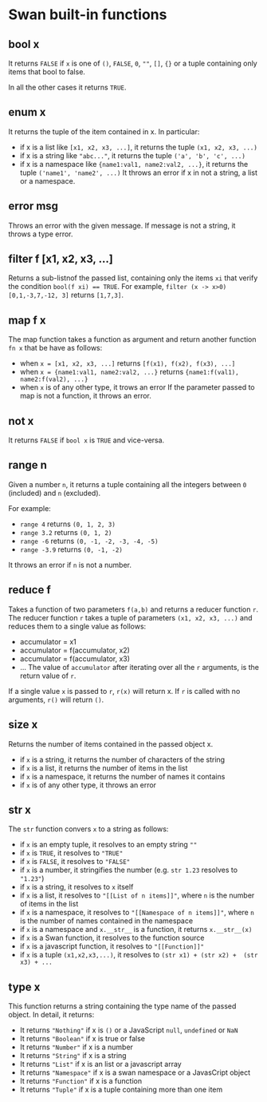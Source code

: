 Swan built-in functions
============================================================================
  
bool x
----------------------------------------------------------------------------
It returns `FALSE` if `x` is one of `()`, `FALSE`, `0`, `""`, `[]`, `{}` or 
a tuple containing only items that bool to false.

In all the other cases it returns `TRUE`.
  
enum x
----------------------------------------------------------------------------
It returns the tuple of the item contained in x. In particular:
- if x is a list like `[x1, x2, x3, ...]`, it returns the tuple `(x1, x2, x3, ...)`
- if x is a string like `"abc..."`, it returns the tuple `('a', 'b', 'c', ...)`
- if x is a namespace like `{name1:val1, name2:val2, ...}`, it returns the tuple `('name1', 'name2', ...)`
It throws an error if x in not a string, a list or a namespace.
  
error msg
----------------------------------------------------------------------------
Throws an error with the given message.
If message is not a string, it throws a type error.
  
filter f [x1, x2, x3, ...]
----------------------------------------------------------------------------
Returns a sub-listnof the passed list, containing only the items `xi` that
verify the condition `bool(f xi) == TRUE`.
For example, `filter (x -> x>0) [0,1,-3,7,-12, 3]` returns `[1,7,3]`.
  
map f x
----------------------------------------------------------------------------
The map function takes a function as argument and return another function
`fn x` that be have as follows:
- when `x = [x1, x2, x3, ...]` returns `[f(x1), f(x2), f(x3), ...]`
- when `x = {name1:val1, name2:val2, ...}` returns `{name1:f(val1), name2:f(val2), ...}`
- when `x` is of any other type, it trows an error
If the parameter passed to map is not a function, it throws an error.
  
not x
----------------------------------------------------------------------------
It returns `FALSE` if `bool x` is `TRUE` and vice-versa.
  
range n
----------------------------------------------------------------------------
Given a number `n`, it returns a tuple containing all the integers between 
`0` (included) and `n` (excluded).

For example:
- `range 4` returns `(0, 1, 2, 3)`
- `range 3.2` returns `(0, 1, 2)`
- `range -6` returns `(0, -1, -2, -3, -4, -5)`
- `range -3.9` returns `(0, -1, -2)`

It throws an error if `n` is not a number.
  
reduce f
----------------------------------------------------------------------------
Takes a function of two parameters `f(a,b)` and returns a reducer function `r`.
The reducer function `r` takes a tuple of parameters `(x1, x2, x3, ...)` and 
reduces them to a single value as follows:
- accumulator = x1
- accumulator = f(accumulator, x2)
- accumulator = f(accumulator, x3)
- ...
The value of `accumulator` after iterating over all the `r` arguments, is
the return value of `r`.

If a single value `x` is passed to `r`, `r(x)` will return x.
If `r` is called with no arguments, `r()` will return `()`.
  
size x
----------------------------------------------------------------------------
Returns the number of items contained in the passed object x.
- if `x` is a string, it returns the number of characters of the string
- if `x` is a list, it returns the number of items in the list
- if `x` is a namespace, it returns the number of names it contains
- if `x` is of any other type, it throws an error
  
str x
----------------------------------------------------------------------------
The `str` function convers `x` to a string as follows:
- if `x` is an empty tuple, it resolves to an empty string `""`
- if `x` is `TRUE`, it resolves to `"TRUE"`
- if `x` is `FALSE`, it resolves to `"FALSE"`
- if `x` is a number, it stringifies the number (e.g. `str 1.23` resolves to `"1.23"`)
- if `x` is a string, it resolves to `x` itself
- if `x` is a list, it resolves to `"[[List of n items]]"`, where `n` is the number 
  of items in the list
- if `x` is a namespace, it resolves to `"[[Namespace of n items]]"`, where 
  `n` is the number of names contained in the namespace
- if `x` is a namespace and `x.__str__` is a function, it returns `x.__str__(x)`
- if `x` is a Swan function, it resolves to the function source
- if `x` is a javascript function, it resolves to `"[[Function]]"`
- if `x` is a tuple `(x1,x2,x3,...)`, it resolves to `(str x1) + (str x2) + 
  (str x3) + ...`
  
type x
----------------------------------------------------------------------------
This function returns a string containing the type name of the passed object.
In detail, it returns:
- It returns `"Nothing"` if x is `()` or a JavaScript `null`, `undefined` or `NaN`
- It returns `"Boolean"` if x is true or false
- It returns `"Number"` if x is a number
- It returns `"String"` if x is a string
- It returns `"List"` if x is an list or a javascript array
- It returns `"Namespace"` if x is a swan namespace or a JavasCript object
- It returns `"Function"` if x is a function
- It returns `"Tuple"` if x is a tuple containing more than one item
  

